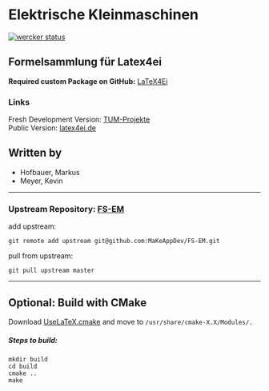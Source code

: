# Elektrische Kleinmaschinen
[![wercker status](https://app.wercker.com/status/d4cb3c1da011db50fd8bfceb7e5932e3/s "wercker status")](https://app.wercker.com/project/bykey/d4cb3c1da011db50fd8bfceb7e5932e3)

## Formelsammlung für Latex4ei
**Required custom Package on GitHub:** [LaTeX4Ei](https://github.com/latex4ei/latex4ei-packages)

### Links

Fresh Development Version: [TUM-Projekte](https://makeappdev.github.io/TUM-Projekte/)  
Public Version: [latex4ei.de](http://latex4ei.de)

## Written by
- Hofbauer, Markus
- Meyer, Kevin

--------------------------------------

### Upstream Repository: [FS-EM](https://github.com/MaKeAppDev/FS-EM)

add upstream:

    git remote add upstream git@github.com:MaKeAppDev/FS-EM.git

pull from upstream:

    git pull upstream master

--------------------------------------

## Optional: Build with CMake
Download [UseLaTeX.cmake](https://cmake.org/Wiki/CMakeUserUseLATEX) and move to `/usr/share/cmake-X.X/Modules/.`  

##### Steps to build:
```shell
mkdir build
cd build
cmake ..
make
```

